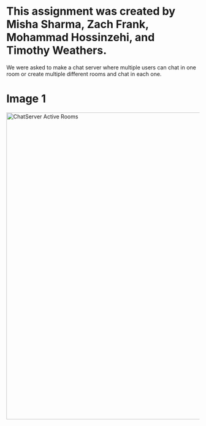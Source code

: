 # This assignment was created by Misha Sharma, Zach Frank, Mohammad Hossinzehi, and Timothy Weathers. 

We were asked to make a chat server where multiple users can chat in one room or create multiple different rooms and chat in each one. 

# Image 1
<img width="800" alt="ChatServer Active Rooms" src="https://github.com/mishasharmaa/ChatServer/assets/148586686/71ac520c-f23e-4bcc-9edf-cb34e4166e5a">


